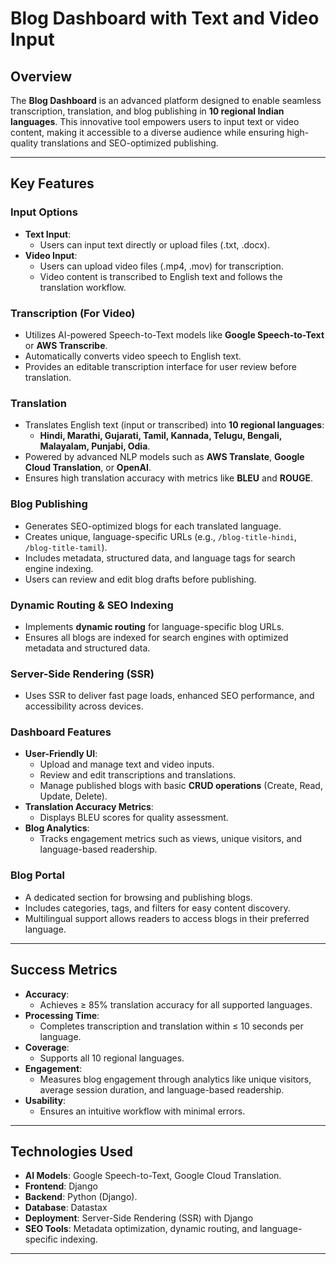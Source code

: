# Blog Dashboard with Text and Video Input

## Overview

The **Blog Dashboard** is an advanced platform designed to enable seamless transcription, translation, and blog publishing in **10 regional Indian languages**. This innovative tool empowers users to input text or video content, making it accessible to a diverse audience while ensuring high-quality translations and SEO-optimized publishing.

---

## Key Features

### Input Options

- **Text Input**:
  - Users can input text directly or upload files (.txt, .docx).
- **Video Input**:
  - Users can upload video files (.mp4, .mov) for transcription.
  - Video content is transcribed to English text and follows the translation workflow.

### Transcription (For Video)

- Utilizes AI-powered Speech-to-Text models like **Google Speech-to-Text** or **AWS Transcribe**.
- Automatically converts video speech to English text.
- Provides an editable transcription interface for user review before translation.

### Translation

- Translates English text (input or transcribed) into **10 regional languages**:
  - **Hindi, Marathi, Gujarati, Tamil, Kannada, Telugu, Bengali, Malayalam, Punjabi, Odia**.
- Powered by advanced NLP models such as **AWS Translate**, **Google Cloud Translation**, or **OpenAI**.
- Ensures high translation accuracy with metrics like **BLEU** and **ROUGE**.

### Blog Publishing

- Generates SEO-optimized blogs for each translated language.
- Creates unique, language-specific URLs (e.g., `/blog-title-hindi`, `/blog-title-tamil`).
- Includes metadata, structured data, and language tags for search engine indexing.
- Users can review and edit blog drafts before publishing.

### Dynamic Routing & SEO Indexing

- Implements **dynamic routing** for language-specific blog URLs.
- Ensures all blogs are indexed for search engines with optimized metadata and structured data.

### Server-Side Rendering (SSR)

- Uses SSR to deliver fast page loads, enhanced SEO performance, and accessibility across devices.

### Dashboard Features

- **User-Friendly UI**:
  - Upload and manage text and video inputs.
  - Review and edit transcriptions and translations.
  - Manage published blogs with basic **CRUD operations** (Create, Read, Update, Delete).
- **Translation Accuracy Metrics**:
  - Displays BLEU scores for quality assessment.
- **Blog Analytics**:
  - Tracks engagement metrics such as views, unique visitors, and language-based readership.

### Blog Portal

- A dedicated section for browsing and publishing blogs.
- Includes categories, tags, and filters for easy content discovery.
- Multilingual support allows readers to access blogs in their preferred language.

---

## Success Metrics

- **Accuracy**:
  - Achieves ≥ 85% translation accuracy for all supported languages.
- **Processing Time**:
  - Completes transcription and translation within ≤ 10 seconds per language.
- **Coverage**:
  - Supports all 10 regional languages.
- **Engagement**:
  - Measures blog engagement through analytics like unique visitors, average session duration, and language-based readership.
- **Usability**:
  - Ensures an intuitive workflow with minimal errors.

---

## Technologies Used

- **AI Models**: Google Speech-to-Text, Google Cloud Translation.
- **Frontend**: Django
- **Backend**: Python (Django).
- **Database**: Datastax
- **Deployment**: Server-Side Rendering (SSR) with Django
- **SEO Tools**: Metadata optimization, dynamic routing, and language-specific indexing.

---

